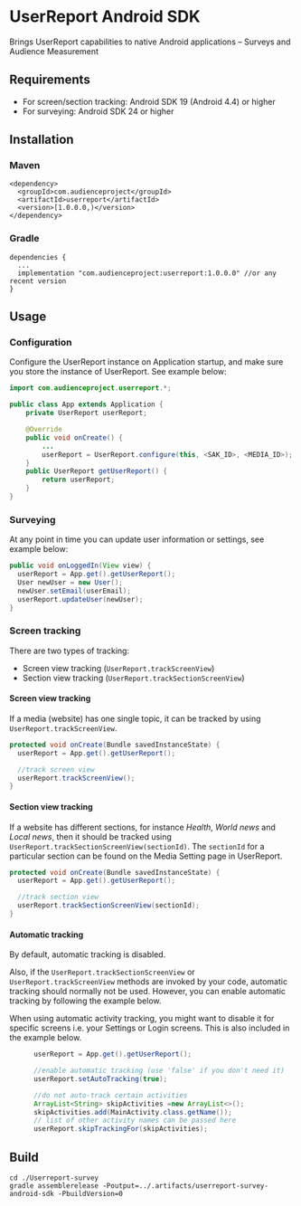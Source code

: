 # UserReport Android SDK

Brings UserReport capabilities to native Android applications – Surveys and Audience Measurement

## Requirements

- For screen/section tracking: Android SDK 19 (Android 4.4) or higher
- For surveying: Android SDK 24 or higher

## Installation

### Maven
```
<dependency>
  <groupId>com.audienceproject</groupId>
  <artifactId>userreport</artifactId>
  <version>[1.0.0.0,)</version>
</dependency>
```

### Gradle
```
dependencies {
  ...
  implementation "com.audienceproject:userreport:1.0.0.0" //or any recent version
}
```
## Usage

### Configuration
Configure the UserReport instance on Application startup, and make sure you store the instance of UserReport. See example below:

```Java
import com.audienceproject.userreport.*;

public class App extends Application {
    private UserReport userReport;

    @Override
    public void onCreate() {
        ...
        userReport = UserReport.configure(this, <SAK_ID>, <MEDIA_ID>);
    }
    public UserReport getUserReport() {
        return userReport;
    }
}

```

### Surveying
At any point in time you can update user information or settings, see example below:
```Java
public void onLoggedIn(View view) {
  userReport = App.get().getUserReport();
  User newUser = new User();
  newUser.setEmail(userEmail);
  userReport.updateUser(newUser);
}
```

### Screen tracking
There are two types of tracking:
  - Screen view tracking (`UserReport.trackScreenView`)
  - Section view tracking (`UserReport.trackSectionScreenView`)

#### Screen view tracking
If a media (website) has one single topic, it can be tracked by using `UserReport.trackScreenView`.

```Java
protected void onCreate(Bundle savedInstanceState) {
  userReport = App.get().getUserReport();

  //track screen view
  userReport.trackScreenView();
}
```

#### Section view tracking
If a website has different sections, for instance *Health*, *World news* and *Local news*, then it should be tracked using `UserReport.trackSectionScreenView(sectionId)`. The `sectionId` for a particular section can be found on the Media Setting page in UserReport.

```Java
protected void onCreate(Bundle savedInstanceState) {
  userReport = App.get().getUserReport();

  //track section view
  userReport.trackSectionScreenView(sectionId);
}
```

#### Automatic tracking
By default, automatic tracking is disabled.

Also, if the `UserReport.trackSectionScreenView` or `UserReport.trackScreenView` methods are invoked by your code, automatic tracking should normally not be used. However, you can enable automatic tracking by following the example below.

When using automatic activity tracking, you might want to disable it for specific screens i.e. your Settings or Login screens. This is also included in the example below.

```Java
      userReport = App.get().getUserReport();

      //enable automatic tracking (use 'false' if you don't need it)
      userReport.setAutoTracking(true);

      //do not auto-track certain activities
      ArrayList<String> skipActivities =new ArrayList<>();
      skipActivities.add(MainActivity.class.getName());
      // list of other activity names can be passed here
      userReport.skipTrackingFor(skipActivities);
```


## Build

```
cd ./Userreport-survey
gradle assemblerelease -Poutput=../.artifacts/userreport-survey-android-sdk -PbuildVersion=0
```
